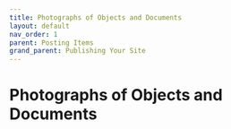 ```yaml
---
title: Photographs of Objects and Documents 
layout: default
nav_order: 1
parent: Posting Items
grand_parent: Publishing Your Site
---
```


# Photographs of Objects and Documents